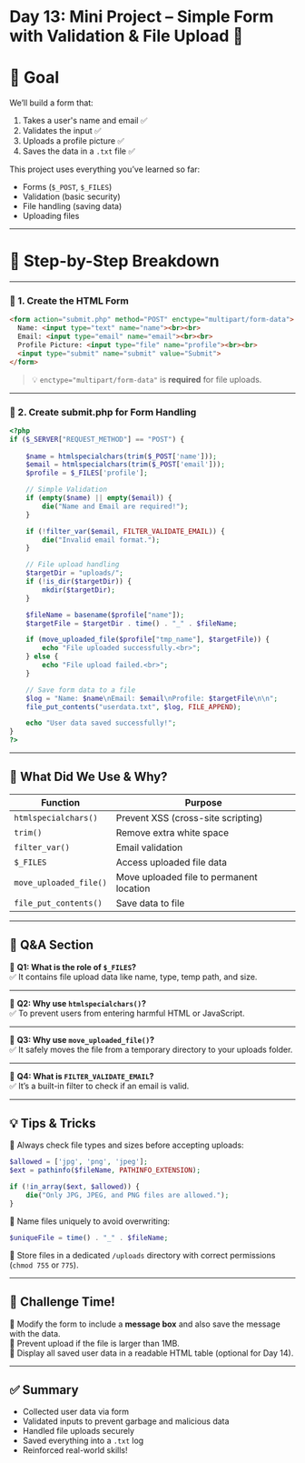  # **Day 13: Mini Project – Simple Form with Validation & File Upload** 🎉



# 🎯 **Goal**  
We’ll build a form that:

1. Takes a user's name and email ✅  
2. Validates the input ✅  
3. Uploads a profile picture ✅  
4. Saves the data in a `.txt` file ✅  

This project uses everything you’ve learned so far:  
- Forms (`$_POST`, `$_FILES`)  
- Validation (basic security)  
- File handling (saving data)  
- Uploading files

---

# 🧠 Step-by-Step Breakdown

---

### 🧾 1. **Create the HTML Form**
```html
<form action="submit.php" method="POST" enctype="multipart/form-data">
  Name: <input type="text" name="name"><br><br>
  Email: <input type="email" name="email"><br><br>
  Profile Picture: <input type="file" name="profile"><br><br>
  <input type="submit" name="submit" value="Submit">
</form>
```

> 💡 `enctype="multipart/form-data"` is **required** for file uploads.

---

### 📄 2. **Create submit.php for Form Handling**

```php
<?php
if ($_SERVER["REQUEST_METHOD"] == "POST") {
    
    $name = htmlspecialchars(trim($_POST['name']));
    $email = htmlspecialchars(trim($_POST['email']));
    $profile = $_FILES['profile'];

    // Simple Validation
    if (empty($name) || empty($email)) {
        die("Name and Email are required!");
    }

    if (!filter_var($email, FILTER_VALIDATE_EMAIL)) {
        die("Invalid email format.");
    }

    // File upload handling
    $targetDir = "uploads/";
    if (!is_dir($targetDir)) {
        mkdir($targetDir);
    }

    $fileName = basename($profile["name"]);
    $targetFile = $targetDir . time() . "_" . $fileName;

    if (move_uploaded_file($profile["tmp_name"], $targetFile)) {
        echo "File uploaded successfully.<br>";
    } else {
        echo "File upload failed.<br>";
    }

    // Save form data to a file
    $log = "Name: $name\nEmail: $email\nProfile: $targetFile\n\n";
    file_put_contents("userdata.txt", $log, FILE_APPEND);

    echo "User data saved successfully!";
}
?>
```

---

## 🔐 **What Did We Use & Why?**

| Function | Purpose |
|---------|---------|
| `htmlspecialchars()` | Prevent XSS (cross-site scripting) |
| `trim()` | Remove extra white space |
| `filter_var()` | Email validation |
| `$_FILES` | Access uploaded file data |
| `move_uploaded_file()` | Move uploaded file to permanent location |
| `file_put_contents()` | Save data to file |

---

## 💬 **Q&A Section**

🔸 **Q1: What is the role of `$_FILES`?**  
✅ It contains file upload data like name, type, temp path, and size.

---

🔸 **Q2: Why use `htmlspecialchars()`?**  
✅ To prevent users from entering harmful HTML or JavaScript.

---

🔸 **Q3: Why use `move_uploaded_file()`?**  
✅ It safely moves the file from a temporary directory to your uploads folder.

---

🔸 **Q4: What is `FILTER_VALIDATE_EMAIL`?**  
✅ It’s a built-in filter to check if an email is valid.

---

## 💡 Tips & Tricks

🔸 Always check file types and sizes before accepting uploads:
```php
$allowed = ['jpg', 'png', 'jpeg'];
$ext = pathinfo($fileName, PATHINFO_EXTENSION);

if (!in_array($ext, $allowed)) {
    die("Only JPG, JPEG, and PNG files are allowed.");
}
```

🔸 Name files uniquely to avoid overwriting:
```php
$uniqueFile = time() . "_" . $fileName;
```

🔸 Store files in a dedicated `/uploads` directory with correct permissions (`chmod 755` or `775`).

---

## 🧪 Challenge Time!  
🔹 Modify the form to include a **message box** and also save the message with the data.  
🔹 Prevent upload if the file is larger than 1MB.  
🔹 Display all saved user data in a readable HTML table (optional for Day 14).

---

## ✅ Summary

- Collected user data via form
- Validated inputs to prevent garbage and malicious data
- Handled file uploads securely
- Saved everything into a `.txt` log
- Reinforced real-world skills!

